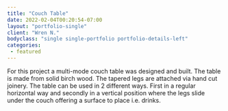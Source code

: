 ```yaml
---
title: "Couch Table"
date: 2022-02-04T00:20:54-07:00
layout: "portfolio-single"
client: "Wren N."
bodyclass: "single single-portfolio portfolio-details-left"
categories:
 - featured
---
```

For this project a multi-mode couch table was designed and built. The table is made
from solid birch wood. The tapered legs are attached via hand cut joinery. The table
can be used in 2 different ways. First in a regular horizontal way and secondly in a vertical
position where the legs slide under the couch offering a surface to place i.e.
drinks.
